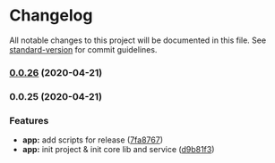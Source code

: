 # Changelog

All notable changes to this project will be documented in this file. See [standard-version](https://github.com/conventional-changelog/standard-version) for commit guidelines.

### [0.0.26](https://github.com/zhangchenyue/sharp-replay/compare/v-0.0.25...v-0.0.26) (2020-04-21)

### 0.0.25 (2020-04-21)


### Features

* **app:** add scripts for release ([7fa8767](https://github.com/zhangchenyue/sharp-replay/commit/7fa8767b4fb483b87599f2dd7d2cf3e82d07a4c6))
* **app:** init project & init core lib and service ([d9b81f3](https://github.com/zhangchenyue/sharp-replay/commit/d9b81f3c76535e037d18af17aa3f559efd871b55))
